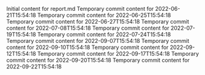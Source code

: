 Initial content for report.md
Temporary commit content for 2022-06-21T15:54:18
Temporary commit content for 2022-06-25T15:54:18
Temporary commit content for 2022-06-27T15:54:18
Temporary commit content for 2022-07-08T15:54:18
Temporary commit content for 2022-07-19T15:54:18
Temporary commit content for 2022-07-24T15:54:18
Temporary commit content for 2022-09-07T15:54:18
Temporary commit content for 2022-09-10T15:54:18
Temporary commit content for 2022-09-12T15:54:18
Temporary commit content for 2022-09-17T15:54:18
Temporary commit content for 2022-09-20T15:54:18
Temporary commit content for 2022-09-22T15:54:18
